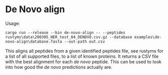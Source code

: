 # De Novo align

Usage:
```
cargo run --release --bin de-novo-align -- --peptides rustyms\data\200305_HER_test_04_DENOVO.csv.gz --database examples\de-novo-align\database.fasta --out-path out.csv
```

This aligns all peptides from a given identified peptides file, see rustyms for a list of all supported files, to a list of known proteins. It returns a CSV file with the best alignment for each _de novo_ peptide. This can be used to look into how good the _de novo_ predictions actually are.